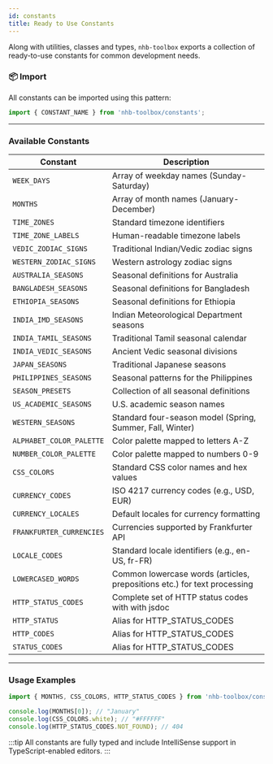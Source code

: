 ```yaml
---
id: constants
title: Ready to Use Constants
---
```


<!-- markdownlint-disable-file MD024 -->

Along with utilities, classes and types, `nhb-toolbox` exports a collection of ready-to-use constants for common development needs.

### 📦 Import

All constants can be imported using this pattern:

```ts
import { CONSTANT_NAME } from 'nhb-toolbox/constants';
```

---

### Available Constants

| Constant                 | Description                                                              |
| ------------------------ | ------------------------------------------------------------------------ |
| `WEEK_DAYS`              | Array of weekday names (Sunday-Saturday)                                 |
| `MONTHS`                 | Array of month names (January-December)                                  |
| `TIME_ZONES`             | Standard timezone identifiers                                            |
| `TIME_ZONE_LABELS`       | Human-readable timezone labels                                           |
| `VEDIC_ZODIAC_SIGNS`     | Traditional Indian/Vedic zodiac signs                                    |
| `WESTERN_ZODIAC_SIGNS`   | Western astrology zodiac signs                                           |
| `AUSTRALIA_SEASONS`      | Seasonal definitions for Australia                                       |
| `BANGLADESH_SEASONS`     | Seasonal definitions for Bangladesh                                      |
| `ETHIOPIA_SEASONS`       | Seasonal definitions for Ethiopia                                        |
| `INDIA_IMD_SEASONS`      | Indian Meteorological Department seasons                                 |
| `INDIA_TAMIL_SEASONS`    | Traditional Tamil seasonal calendar                                      |
| `INDIA_VEDIC_SEASONS`    | Ancient Vedic seasonal divisions                                         |
| `JAPAN_SEASONS`          | Traditional Japanese seasons                                             |
| `PHILIPPINES_SEASONS`    | Seasonal patterns for the Philippines                                    |
| `SEASON_PRESETS`         | Collection of all seasonal definitions                                   |
| `US_ACADEMIC_SEASONS`    | U.S. academic season names                                               |
| `WESTERN_SEASONS`        | Standard four-season model (Spring, Summer, Fall, Winter)                |
| `ALPHABET_COLOR_PALETTE` | Color palette mapped to letters A-Z                                      |
| `NUMBER_COLOR_PALETTE`   | Color palette mapped to numbers 0-9                                      |
| `CSS_COLORS`             | Standard CSS color names and hex values                                  |
| `CURRENCY_CODES`         | ISO 4217 currency codes (e.g., USD, EUR)                                 |
| `CURRENCY_LOCALES`       | Default locales for currency formatting                                  |
| `FRANKFURTER_CURRENCIES` | Currencies supported by Frankfurter API                                  |
| `LOCALE_CODES`           | Standard locale identifiers (e.g., en-US, fr-FR)                         |
| `LOWERCASED_WORDS`       | Common lowercase words (articles, prepositions etc.) for text processing |
| `HTTP_STATUS_CODES`      | Complete set of HTTP status codes with with jsdoc                        |
| `HTTP_STATUS`            | Alias for HTTP_STATUS_CODES                                              |
| `HTTP_CODES`             | Alias for HTTP_STATUS_CODES                                              |
| `STATUS_CODES`           | Alias for HTTP_STATUS_CODES                                              |

---

### Usage Examples

```ts
import { MONTHS, CSS_COLORS, HTTP_STATUS_CODES } from 'nhb-toolbox/constants';

console.log(MONTHS[0]); // "January"
console.log(CSS_COLORS.white); // "#FFFFFF"
console.log(HTTP_STATUS_CODES.NOT_FOUND); // 404
```

:::tip
All constants are fully typed and include IntelliSense support in TypeScript-enabled editors.
:::
